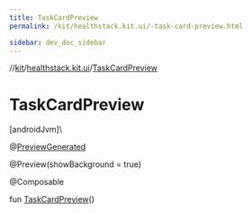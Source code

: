 ```yaml
---
title: TaskCardPreview
permalink: /kit/healthstack.kit.ui/-task-card-preview.html

sidebar: dev_doc_sidebar
---
```

//[kit](../../index.html)/[healthstack.kit.ui](index.html)/[TaskCardPreview](-task-card-preview.html)



# TaskCardPreview



[androidJvm]\




@[PreviewGenerated](../healthstack.kit.annotation/-preview-generated/index.html)



@Preview(showBackground = true)



@Composable



fun [TaskCardPreview](-task-card-preview.html)()




